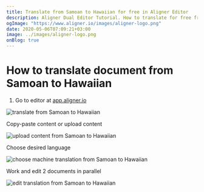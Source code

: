 ```yaml
---
title: Translate from Samoan to Hawaiian for free in Aligner Editor
description: Aligner Dual Editor Tutorial. How to translate for free from Samoan to Hawaiian. Aligner is multilingual document management platform. 
ogImage: "https://www.aligner.io/images/aligner-logo.png"
date: 2020-05-06T07:09:21+03:00
image: ../images/aligner-logo.png
onBlog: true
---
```


# How to translate document from Samoan to Hawaiian

1. Go to editor at [app.aligner.io](https://app.aligner.io "Aligner App web page")

![translate from Samoan to Hawaiian](../aligner-blank-editor.png "translate from Samoan to Hawaiian")

Copy-paste content or upload content

![upload content from Samoan to Hawaiian](../aligner-uploaded-document.png "upload content from Samoan to Hawaiian")

Choose desired language

![choose machine translation from Samoan to Hawaiian](../aligner-language-dropdown.png "choose machine translation from Samoan to Hawaiian")

Work and edit 2 documents in parallel

![edit translation from Samoan to Hawaiian](../aligner-double-sitded-editor.png "edit translation from Samoan to Hawaiian")


